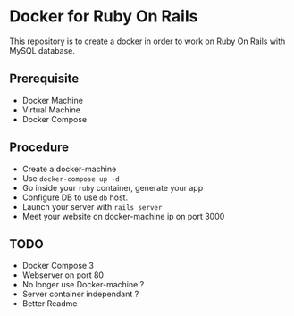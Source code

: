 # Docker for Ruby On Rails
This repository is to create a docker in order to work on Ruby On Rails with MySQL database.

## Prerequisite
* Docker Machine
* Virtual Machine
* Docker Compose

## Procedure
* Create a docker-machine
* Use `docker-compose up -d`
* Go inside your `ruby` container, generate your app 
* Configure DB to use `db` host.
* Launch your server with `rails server`
* Meet your website on docker-machine ip on port 3000

## TODO
* Docker Compose 3
* Webserver on port 80
* No longer use Docker-machine ?
* Server container independant ?
* Better Readme